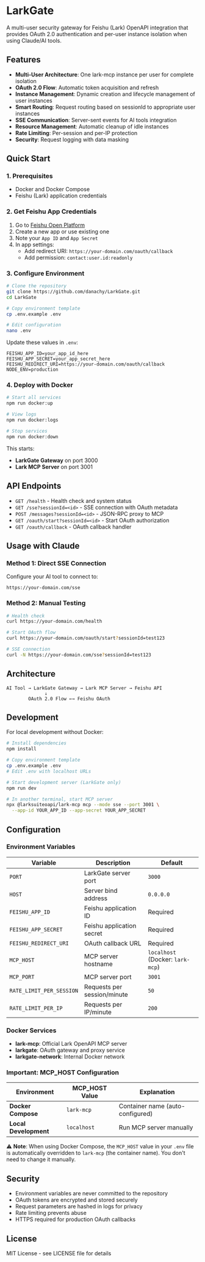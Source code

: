 # LarkGate

A multi-user security gateway for Feishu (Lark) OpenAPI integration that provides OAuth 2.0 authentication and per-user instance isolation when using Claude/AI tools.

## Features

- **Multi-User Architecture**: One lark-mcp instance per user for complete isolation
- **OAuth 2.0 Flow**: Automatic token acquisition and refresh
- **Instance Management**: Dynamic creation and lifecycle management of user instances  
- **Smart Routing**: Request routing based on sessionId to appropriate user instances
- **SSE Communication**: Server-sent events for AI tools integration
- **Resource Management**: Automatic cleanup of idle instances
- **Rate Limiting**: Per-session and per-IP protection
- **Security**: Request logging with data masking

## Quick Start

### 1. Prerequisites

- Docker and Docker Compose
- Feishu (Lark) application credentials

### 2. Get Feishu App Credentials

1. Go to [Feishu Open Platform](https://open.feishu.cn/app)
2. Create a new app or use existing one
3. Note your `App ID` and `App Secret`
4. In app settings:
   - Add redirect URI: `https://your-domain.com/oauth/callback`
   - Add permission: `contact:user.id:readonly`

### 3. Configure Environment

```bash
# Clone the repository
git clone https://github.com/danachy/LarkGate.git
cd LarkGate

# Copy environment template
cp .env.example .env

# Edit configuration
nano .env
```

Update these values in `.env`:
```env
FEISHU_APP_ID=your_app_id_here
FEISHU_APP_SECRET=your_app_secret_here
FEISHU_REDIRECT_URI=https://your-domain.com/oauth/callback
NODE_ENV=production
```

### 4. Deploy with Docker

```bash
# Start all services
npm run docker:up

# View logs
npm run docker:logs

# Stop services
npm run docker:down
```

This starts:
- **LarkGate Gateway** on port 3000
- **Lark MCP Server** on port 3001

## API Endpoints

- `GET /health` - Health check and system status
- `GET /sse?sessionId=<id>` - SSE connection with OAuth metadata
- `POST /messages?sessionId=<id>` - JSON-RPC proxy to MCP
- `GET /oauth/start?sessionId=<id>` - Start OAuth authorization
- `GET /oauth/callback` - OAuth callback handler

## Usage with Claude

### Method 1: Direct SSE Connection
Configure your AI tool to connect to:
```
https://your-domain.com/sse
```

### Method 2: Manual Testing
```bash
# Health check
curl https://your-domain.com/health

# Start OAuth flow
curl https://your-domain.com/oauth/start?sessionId=test123

# SSE connection
curl -N https://your-domain.com/sse?sessionId=test123
```

## Architecture

```
AI Tool → LarkGate Gateway → Lark MCP Server → Feishu API
              ↓
        OAuth 2.0 Flow ←→ Feishu OAuth
```

## Development

For local development without Docker:

```bash
# Install dependencies
npm install

# Copy environment template
cp .env.example .env
# Edit .env with localhost URLs

# Start development server (LarkGate only)
npm run dev

# In another terminal, start MCP server
npx @larksuiteoapi/lark-mcp mcp --mode sse --port 3001 \
  --app-id YOUR_APP_ID --app-secret YOUR_APP_SECRET
```

## Configuration

### Environment Variables

| Variable | Description | Default |
|----------|-------------|---------|
| `PORT` | LarkGate server port | `3000` |
| `HOST` | Server bind address | `0.0.0.0` |
| `FEISHU_APP_ID` | Feishu application ID | Required |
| `FEISHU_APP_SECRET` | Feishu application secret | Required |
| `FEISHU_REDIRECT_URI` | OAuth callback URL | Required |
| `MCP_HOST` | MCP server hostname | `localhost` (Docker: `lark-mcp`) |
| `MCP_PORT` | MCP server port | `3001` |
| `RATE_LIMIT_PER_SESSION` | Requests per session/minute | `50` |
| `RATE_LIMIT_PER_IP` | Requests per IP/minute | `200` |

### Docker Services

- **lark-mcp**: Official Lark OpenAPI MCP server
- **larkgate**: OAuth gateway and proxy service  
- **larkgate-network**: Internal Docker network

### Important: MCP_HOST Configuration

| Environment | MCP_HOST Value | Explanation |
|-------------|----------------|-------------|
| **Docker Compose** | `lark-mcp` | Container name (auto-configured) |
| **Local Development** | `localhost` | Run MCP server manually |

⚠️ **Note**: When using Docker Compose, the `MCP_HOST` value in your `.env` file is automatically overridden to `lark-mcp` (the container name). You don't need to change it manually.

## Security

- Environment variables are never committed to the repository
- OAuth tokens are encrypted and stored securely
- Request parameters are hashed in logs for privacy
- Rate limiting prevents abuse
- HTTPS required for production OAuth callbacks

## License

MIT License - see LICENSE file for details